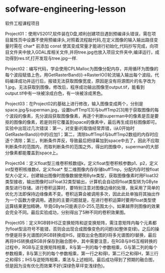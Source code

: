 # sofware-engineering-lesson

软件工程课程项目

Project01：使用VS2017,软件装在D盘,顺利创建项目遇到预编译头错误，需在项目属性页中设置不使用预编译头,对照着流程敲代码,在定义图像的输入输出路径变量时需在 char* 前添加 const 使其变成常量才能进行初始化,代码抄写完成，向项目文件夹中放入GDAL库相关文件,并将tree.jpg也放入项目文件夹中,编译运行，成功得到res.tif,打开发现与tree.jpg一样.

Project02：编写代码，学会使用CPLMalloc为图像分配内存，并用循环为图像的每个波段赋值上色，用GetRasterBand(i)->RasterIO()轮流输入输出每个波段。代码编译成功并运行后，报错无法获取图像宽度，原因是没有将源图片的名字改为1.jpg，无法获取到图像。修改后，程序成功输出图像至output.tif，能看到output.tif中有一块被涂成白色，有一块被涂成黑色。

Project03：在Project02的基础上进行修改，输入图像变成两个，分别是space.jpg与superman.jpg，设置buffTmp1[3]与buffTmp2[3]用于获取图像的每个波段的像素，先分波段获取图像像素，再逐个判断superman中的像素是否是要抠的图像的像素，若是则将它覆盖到space的像素中，最后再生成目标图像即可。实验中出现过几次错误：第一，对变量i的取值经常弄错，i从0开始时GetRasterBand(i)中的i应加1；第二，清除buffTmp1与buffTmp2数组的内存时应逐个清除；第三，判断条件弄反，导致最后把绿幕加到space中去了，因此不应取判断条件的范围内，而取判断条件的范围之外，得出的图像中，superman的大部分像素都能覆盖到space上。

Project04：定义float型三维卷积核数组k，定义float型卷积核参数p1、p2，定义int型卷积核维数d，定义float* 型二维图像内存存储buffTmp，分配内存时按float型大小定义，创建输出图像时图像数据使用Byte类型，获取图像像素时用Float32类型接收，输出图像时以Float32类型输出，计算机会自动将float类型转为GByte类型进行存储。进行卷积运算时，要特别注意对图像边缘的处理，我采用了简单的优化方法即保持边缘像素不变。卷积运算会被调用多次，因此此处单独将其抽出作为一个函数方便调用。遇到的主要问题就是，在进行卷积运算时要用float类型使运算结果更加精确，毕竟GByte只能表示0-255,范围太小，如果越界则图像的效果会完全不同。最后实验成功，分别得出了5种不同的卷积效果图。

Project05：定义RGB转IHS正变换矩阵和逆变换矩阵，需注意矩阵内每个元素都为float型且符号不能错，否则会出现合成图像变色的问题(如整体变绿)。之后的操作便是将多光谱图的RGB转换成IHS，提取出全色图的I将多光谱图的I替换，最后再将IHS转换成RGB并保存到融合图中，其中需要注意，在RGB与IHS互相转换的过程中，RGB与正变换矩阵相乘，R与第一列的每个参数相乘，G与第二列的每个参数相乘，B与第三列的每个参数相乘，第一行之和得I，第二行之和得H，第三行之和得S；IHS与逆矩阵相乘，乘法与上述相同。最后成功得到了预期的融合图，但是因为没有优化而效果不好(深绿色草坪变浅绿色)。
